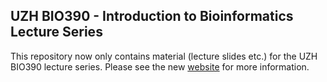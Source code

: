 ## UZH BIO390 - Introduction to Bioinformatics Lecture Series

This repository now only contains material (lecture slides etc.) for the UZH BIO390
lecture series. Please see the new [website](https://compbiozurich.org/teaching/UZH-BIO390/) for
more information.
